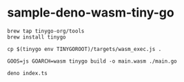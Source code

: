 # sample-deno-wasm-tiny-go

```shell
brew tap tinygo-org/tools
brew install tinygo
```

```shell
cp $(tinygo env TINYGOROOT)/targets/wasm_exec.js .
```

```shell
GOOS=js GOARCH=wasm tinygo build -o main.wasm ./main.go
```

```shell
deno index.ts
```
